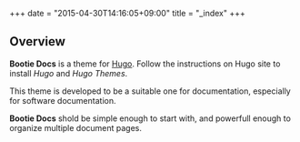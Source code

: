 +++
date = "2015-04-30T14:16:05+09:00"
title = "_index"
+++

## Overview

**Bootie Docs** is a theme for [Hugo](http://gohugo.io).
Follow the instructions on Hugo site to install _Hugo_ and _Hugo Themes_.

This theme is developed to be a suitable one for documentation, especially for software documentation.

**Bootie Docs** shold be simple enough to start with, and powerfull enough to organize multiple document pages.
